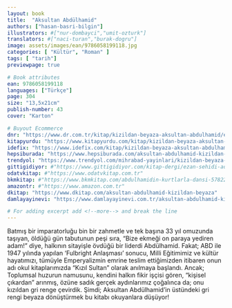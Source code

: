 ```yaml
---
layout: book
title:  "Aksultan Abdülhamid"
authors: ["hasan-basri-bilgin"]
illustrators: #["nur-dombayci","umit-ozturk"]
translators: #["naci-turan","burak-dogru"]
image: assets/images/ean/9786058199118.jpg
categories: [ "Kültür", "Roman" ]
tags: [ "tarih"]
previewpage: true

# Book attributes
ean: 9786058199118
languages: ["Türkçe"]
page: 304
size: "13,5x21cm"
publish-number: 43
cover: "Karton"

# Buyout Ecommerce
dnr: "https://www.dr.com.tr/kitap/kizildan-beyaza-aksultan-abdulhamid/edebiyat/roman/turkiye-roman/urunno=0001742106001"
kitapyurdu: "https://www.kitapyurdu.com/kitap/kizildan-beyaza-aksultan-abdulhamid/449345.html&filter_name=+AKSULTAN+ABD%C3%9CLHAM%C4%B0D"
idefix: "https://www.idefix.com/kitap/kizildan-beyaza-aksultan-abdulhamid/edebiyat/roman/turkiye-roman/urunno=0001742106001"
hepsiburada: "https://www.hepsiburada.com/aksultan-abdulhamid-kizildan-beyaza-p-HBV00000GTCCC"
trendyol: "https://www.trendyol.com/mihrabad-yayinlari/kizildan-beyaza-aksultan-abdulhamid-p-4675526"
gittigidiyor: #"https://www.gittigidiyor.com/kitap-dergi/ezan-sehidi-adnan-menderes_pdp_732728793"
odatvkitap: #"https://www.odatvkitap.com.tr"
bkmkitap: #"https://www.bkmkitap.com/abdulhamidin-kurtlarla-dansi-578226"
amazontr: #"https://www.amazon.com.tr"
dkitap: "https://www.dkitap.com/aksultan-abdulhamid-kizildan-beyaza"
damlayayinevi: "https://www.damlayayinevi.com.tr/aksultan-abdulhamid-kizildan-beyaza"

# For adding excerpt add <!--more--> and break the line
---
```

Batmış bir imparatorluğu bin bir zahmetle ve tek başına 33 yıl omuzunda taşıyan, öldüğü gün tabutunun peşi sıra,
“Bize ekmeği on paraya yediren adam!” diye, halkının sitayişle övdüğü bir liderdi Abdülhamid.
Fakat;
ABD ile 1947 yılında yapılan ‘Fulbright Anlaşması’ sonucu, Milli Eğitimimiz ve kültür hayatımızı, tümüyle
Emperyalizmin emrine teslim ettiğimizden itibaren onun adı okul kitaplarımızda “Kızıl Sultan” olarak anılmaya başlandı.
Ancak;
Toplumsal huzurun namusunu, kendini halkın fikir işçisi gören, “kişisel çıkardan” arınmış, özüne sadık gerçek
aydınlarımız çoğalınca da; onu kızıldan gri renge çevirdik.
Şimdi;
Aksultan Abdülhamid’in üstündeki gri rengi beyaza dönüştürmek bu kitabı okuyanlara düşüyor!
<!--more--> 